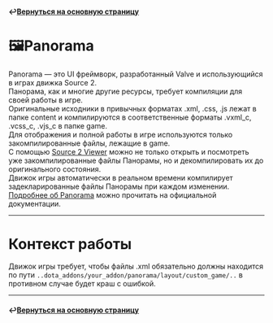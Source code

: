 #### ↩️[Вернуться на основную страницу](../README.md)

# 🖼️Panorama
Panorama — это UI фреймворк, разработанный Valve и использующийся в играх движка Source 2.
<br> Панорама, как и многие другие ресурсы, требует компиляции для своей работы в игре.
<br> Оригинальные исходники в привычных форматах .xml, .css, .js лежат в папке content и компилируются в соответственные форматы .vxml_c, .vcss_c, .vjs_c в папке game.
<br> Для отображения и полной работы в игре используются только закомпилированные файлы, лежащие в game.
<br> С помощью [Source 2 Viewer](https://valveresourceformat.github.io/) можно не только открыть и посмотреть уже закомпилированные файлы Панорамы, но и декомпилировать их до оригинального состояния.
<br> Движок игры автоматически в реальном времени компилирует задекларированные файлы Панорамы при каждом изменении.
<br> [Подробнее об Panorama](https://developer.valvesoftware.com/wiki/Panorama) можно прочитать на официальной документации.

--------

# Контекст работы
Движок игры требует, чтобы файлы .xml обязательно должны находится по пути ``..dota_addons/your_addon/panorama/layout/custom_game/..`` в противном случае будет краш с ошибкой.

--------

#### ↩️[Вернуться на основную страницу](../README.md)
